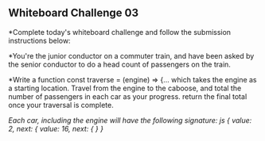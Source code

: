 ## Whiteboard Challenge 03

*Complete today's whiteboard challenge and follow the submission instructions below:

*You're the junior conductor on a commuter train, and have been asked by the senior conductor to do a head count of passengers on the train.

*Write a function const traverse = (engine) => {... which takes the engine as a starting location. Travel from the engine to the caboose, and total the number of passengers in each car as your progress. return the final total once your traversal is complete.

*Each car, including the engine will have the following signature: js { <engine> value: 2, next: { <next car> value: 16, next: { <next car> } }*
